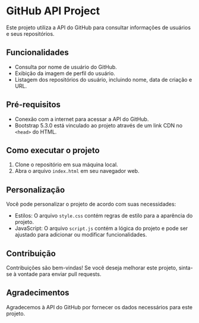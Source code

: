 # GitHub API Project

Este projeto utiliza a API do GitHub para consultar informações de usuários e seus repositórios.

## Funcionalidades

- Consulta por nome de usuário do GitHub.
- Exibição da imagem de perfil do usuário.
- Listagem dos repositórios do usuário, incluindo nome, data de criação e URL.

## Pré-requisitos

- Conexão com a internet para acessar a API do GitHub.
- Bootstrap 5.3.0 está vinculado ao projeto através de um link CDN no `<head>` do HTML.

## Como executar o projeto

1. Clone o repositório em sua máquina local.
2. Abra o arquivo `index.html` em seu navegador web.

## Personalização

Você pode personalizar o projeto de acordo com suas necessidades:

- Estilos: O arquivo `style.css` contém regras de estilo para a aparência do projeto.
- JavaScript: O arquivo `script.js` contém a lógica do projeto e pode ser ajustado para adicionar ou modificar funcionalidades.

## Contribuição

Contribuições são bem-vindas! Se você deseja melhorar este projeto, sinta-se à vontade para enviar pull requests.

## Agradecimentos

Agradecemos à API do GitHub por fornecer os dados necessários para este projeto.